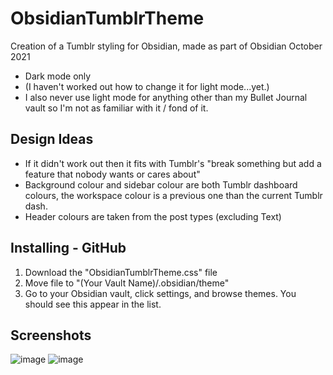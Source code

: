 # ObsidianTumblrTheme
Creation of a Tumblr styling for Obsidian, made as part of Obsidian October 2021

- Dark mode only
- (I haven't worked out how to change it for light mode...yet.)
- I also never use light mode for anything other than my Bullet Journal vault so I'm not as familiar with it / fond of it. 

## Design Ideas
- If it didn't work out then it fits with Tumblr's "break something but add a feature that nobody wants or cares about" 
- Background colour and sidebar colour are both Tumblr dashboard colours, the workspace colour is a previous one than the current Tumblr dash. 
- Header colours are taken from the post types (excluding Text)

## Installing - GitHub
1. Download the "ObsidianTumblrTheme.css" file
2. Move file to "(Your Vault Name)/.obsidian/theme"
3. Go to your Obsidian vault, click settings, and browse themes. You should see this appear in the list.

## Screenshots
![image](https://user-images.githubusercontent.com/86846209/136358784-8fc403f5-06b6-4aa9-9b57-43ee3b69f350.png)
![image](https://user-images.githubusercontent.com/86846209/136359148-fc229e12-3201-4d60-9f71-d91809d07c69.png)
